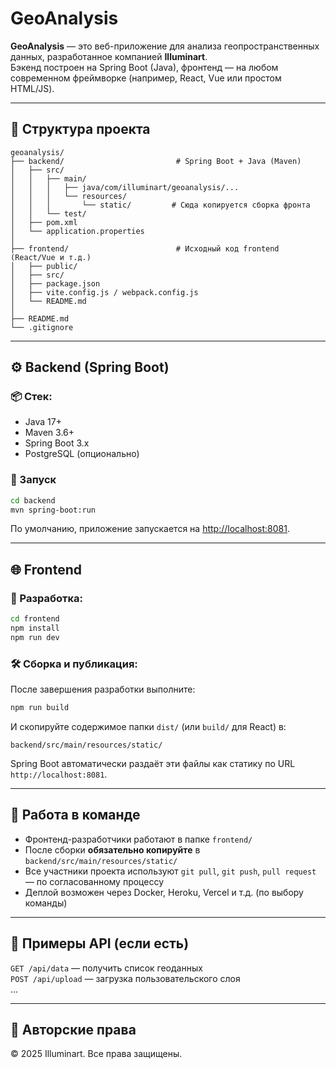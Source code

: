 # GeoAnalysis

**GeoAnalysis** — это веб-приложение для анализа геопространственных данных, разработанное компанией **Illuminart**.  
Бэкенд построен на Spring Boot (Java), фронтенд — на любом современном фреймворке (например, React, Vue или простом HTML/JS).

---

## 📁 Структура проекта

```
geoanalysis/
├── backend/                         # Spring Boot + Java (Maven)
│   ├── src/
│   │   ├── main/
│   │   │   ├── java/com/illuminart/geoanalysis/...
│   │   │   └── resources/
│   │   │       └── static/         # Сюда копируется сборка фронта
│   │   └── test/
│   ├── pom.xml
│   └── application.properties
│
├── frontend/                        # Исходный код frontend (React/Vue и т.д.)
│   ├── public/
│   ├── src/
│   ├── package.json
│   ├── vite.config.js / webpack.config.js
│   └── README.md
│
├── README.md
└── .gitignore
```

---

## ⚙️ Backend (Spring Boot)

### 📦 Стек:
- Java 17+
- Maven 3.6+
- Spring Boot 3.x
- PostgreSQL (опционально)

### 🚀 Запуск

```bash
cd backend
mvn spring-boot:run
```

По умолчанию, приложение запускается на [http://localhost:8081](http://localhost:8081).

---

## 🌐 Frontend

### 🚧 Разработка:

```bash
cd frontend
npm install
npm run dev
```

### 🛠 Сборка и публикация:

После завершения разработки выполните:

```bash
npm run build
```

И скопируйте содержимое папки `dist/` (или `build/` для React) в:

```
backend/src/main/resources/static/
```

Spring Boot автоматически раздаёт эти файлы как статику по URL `http://localhost:8081`.

---

## 👥 Работа в команде

- Фронтенд-разработчики работают в папке `frontend/`
- После сборки **обязательно копируйте** в `backend/src/main/resources/static/`
- Все участники проекта используют `git pull`, `git push`, `pull request` — по согласованному процессу
- Деплой возможен через Docker, Heroku, Vercel и т.д. (по выбору команды)

---

## 🧪 Примеры API (если есть)

`GET /api/data` — получить список геоданных  
`POST /api/upload` — загрузка пользовательского слоя  
...

---

## 🧠 Авторские права

© 2025 Illuminart. Все права защищены.
